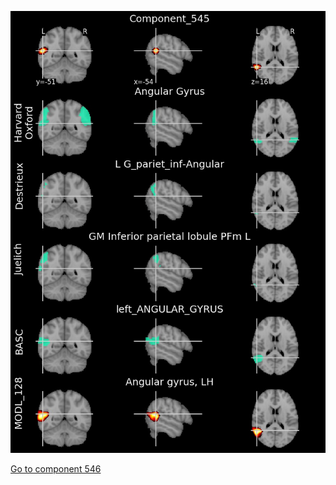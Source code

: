 


![545](preliminary/545.jpg "Component 545")

[Go to component 546](https://parietal-inria.github.io/MODL_atlas/1024/546 "Component 546")